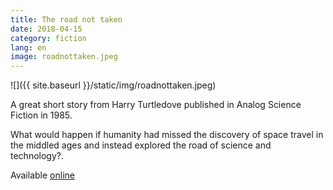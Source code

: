 ```yaml
---
title: The road not taken
date: 2018-04-15
category: fiction
lang: en
image: roadnottaken.jpeg
---
```

![]({{ site.baseurl }}/static/img/roadnottaken.jpeg)

A great short story from Harry Turtledove published in Analog Science Fiction in 1985.

What would happen if humanity had missed the discovery of space travel in the middled ages and instead explored the road of science and technology?.

Available [online](https://eyeofmidas.com/scifi/Turtledove_RoadNotTaken.pdf)
